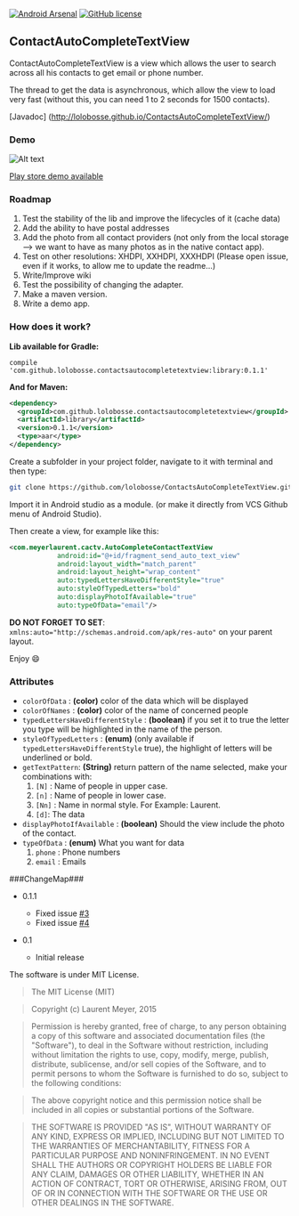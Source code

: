 [![Android Arsenal](https://img.shields.io/badge/Android%20Arsenal-ContactsAutoCompleteTextView-brightgreen.svg?style=flat)](http://android-arsenal.com/details/1/1826)
[![GitHub license](https://img.shields.io/github/license/mashape/apistatus.svg)]()

## ContactAutoCompleteTextView ##

ContactAutoCompleteTextView is a view which allows the user to search across all his contacts to get email or phone number.

The thread to get the data is asynchronous, which allow the view to load very fast (without this, you can need 1 to 2 seconds for 1500 contacts).

[Javadoc] (http://lolobosse.github.io/ContactsAutoCompleteTextView/)

### Demo ###
![Alt text](http://img15.hostingpics.net/pics/884217ezgifcomgifmaker.gif)

[Play store demo available](https://play.google.com/store/apps/details?id=dev.laurentmeyer.contactautocompleteview)
### Roadmap ###

1. Test the stability of the lib and improve the lifecycles of it (cache data)
2. Add the ability to have postal addresses
3. Add the photo from all contact providers (not only from the local storage --> we want to have as many photos as in the native contact app).
4. Test on other resolutions: XHDPI, XXHDPI, XXXHDPI (Please open issue, even if it works, to allow me to update the readme...)
5. Write/Improve wiki
6. Test the possibility of changing the adapter.
7. Make a maven version.
8. Write a demo app.

### How does it work? ###

__Lib available for Gradle:__

```compile 'com.github.lolobosse.contactsautocompletetextview:library:0.1.1'```

__And for Maven:__

```xml
<dependency>
  <groupId>com.github.lolobosse.contactsautocompletetextview</groupId>
  <artifactId>library</artifactId>
  <version>0.1.1</version>
  <type>aar</type>
</dependency>
```


Create a subfolder in your project folder, navigate to it with terminal and then type:

```bash
git clone https://github.com/lolobosse/ContactsAutoCompleteTextView.git
```
Import it in Android studio as a module.
(or make it directly from VCS Github menu of Android Studio).

Then create a view, for example like this:

```xml
<com.meyerlaurent.cactv.AutoCompleteContactTextView
            android:id="@+id/fragment_send_auto_text_view"
            android:layout_width="match_parent"
            android:layout_height="wrap_content"
            auto:typedLettersHaveDifferentStyle="true"
            auto:styleOfTypedLetters="bold"
            auto:displayPhotoIfAvailable="true"
            auto:typeOfData="email"/>
```

__DO NOT FORGET TO SET__:
```xmlns:auto="http://schemas.android.com/apk/res-auto"``` on your parent layout.


Enjoy :smile:

### Attributes ###
+ `colorOfData` : __(color)__ color of the data which will be displayed
+ `colorOfNames` : __(color)__ color of the name of concerned people
+ `typedLettersHaveDifferentStyle` : __(boolean)__ if you set it to true the letter you type will be highlighted in the name of the person.
+ `styleOfTypedLetters` : __(enum)__ (only available if `typedLettersHaveDifferentStyle` true), the highlight of letters will be underlined or bold.
+ `getTextPattern`: __(String)__ return pattern of the name selected, make your combinations with:
    1. `[N]` : Name of people in upper case.
    2. `[n]` : Name of people in lower case.
    4. `[Nn]` : Name in normal style. For Example: Laurent.
    3. `[d]`: The data
+ `displayPhotoIfAvailable` : __(boolean)__ Should the view include the photo of the contact.
+ `typeOfData` : __(enum)__ What you want for data
    1. `phone` : Phone numbers
    2. `email` : Emails

###ChangeMap###
+ 0.1.1
    + Fixed issue [#3](https://github.com/lolobosse/ContactsAutoCompleteTextView/issues/3)
    + Fixed issue [#4](https://github.com/lolobosse/ContactsAutoCompleteTextView/issues/4)

+ 0.1
    + Initial release


The software is under MIT License.

> The MIT License (MIT)

> Copyright (c) Laurent Meyer, 2015

>Permission is hereby granted, free of charge, to any person obtaining a copy
of this software and associated documentation files (the "Software"), to deal
in the Software without restriction, including without limitation the rights
to use, copy, modify, merge, publish, distribute, sublicense, and/or sell
copies of the Software, and to permit persons to whom the Software is
furnished to do so, subject to the following conditions:

>The above copyright notice and this permission notice shall be included in
all copies or substantial portions of the Software.

>THE SOFTWARE IS PROVIDED "AS IS", WITHOUT WARRANTY OF ANY KIND, EXPRESS OR
IMPLIED, INCLUDING BUT NOT LIMITED TO THE WARRANTIES OF MERCHANTABILITY,
FITNESS FOR A PARTICULAR PURPOSE AND NONINFRINGEMENT. IN NO EVENT SHALL THE
AUTHORS OR COPYRIGHT HOLDERS BE LIABLE FOR ANY CLAIM, DAMAGES OR OTHER
LIABILITY, WHETHER IN AN ACTION OF CONTRACT, TORT OR OTHERWISE, ARISING FROM,
OUT OF OR IN CONNECTION WITH THE SOFTWARE OR THE USE OR OTHER DEALINGS IN
THE SOFTWARE.
